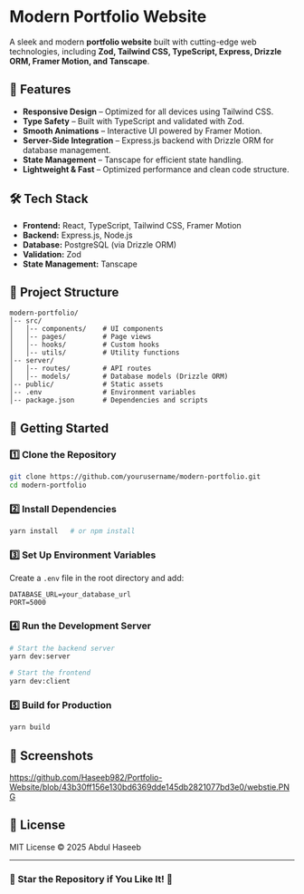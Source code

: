 # Modern Portfolio Website

A sleek and modern **portfolio website** built with cutting-edge web technologies, including **Zod, Tailwind CSS, TypeScript, Express, Drizzle ORM, Framer Motion, and Tanscape**.

## 🚀 Features

- **Responsive Design** – Optimized for all devices using Tailwind CSS.
- **Type Safety** – Built with TypeScript and validated with Zod.
- **Smooth Animations** – Interactive UI powered by Framer Motion.
- **Server-Side Integration** – Express.js backend with Drizzle ORM for database management.
- **State Management** – Tanscape for efficient state handling.
- **Lightweight & Fast** – Optimized performance and clean code structure.

## 🛠️ Tech Stack

- **Frontend:** React, TypeScript, Tailwind CSS, Framer Motion
- **Backend:** Express.js, Node.js
- **Database:** PostgreSQL (via Drizzle ORM)
- **Validation:** Zod
- **State Management:** Tanscape

## 📂 Project Structure

```
modern-portfolio/
│-- src/
│   │-- components/    # UI components
│   │-- pages/         # Page views
│   │-- hooks/         # Custom hooks
│   │-- utils/         # Utility functions
│-- server/
│   │-- routes/        # API routes
│   │-- models/        # Database models (Drizzle ORM)
│-- public/            # Static assets
│-- .env               # Environment variables
│-- package.json       # Dependencies and scripts
```

## 🚀 Getting Started

### 1️⃣ Clone the Repository
```sh
git clone https://github.com/yourusername/modern-portfolio.git
cd modern-portfolio
```

### 2️⃣ Install Dependencies
```sh
yarn install   # or npm install
```

### 3️⃣ Set Up Environment Variables
Create a `.env` file in the root directory and add:
```
DATABASE_URL=your_database_url
PORT=5000
```

### 4️⃣ Run the Development Server
```sh
# Start the backend server
yarn dev:server

# Start the frontend
yarn dev:client
```

### 5️⃣ Build for Production
```sh
yarn build
```

## 📸 Screenshots
https://github.com/Haseeb982/Portfolio-Website/blob/43b30ff156e130bd6369dde145db2821077bd3e0/webstie.PNG

## 📜 License
MIT License © 2025 Abdul Haseeb

---

### 🌟 Star the Repository if You Like It! 🚀

